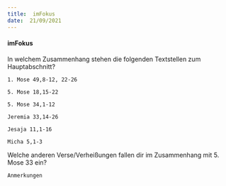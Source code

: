 ```yaml
---
title:  imFokus
date:  21/09/2021
---
```


#### imFokus

In welchem Zusammenhang stehen die folgenden Textstellen zum Hauptabschnitt?

`1. Mose 49,8-12, 22-26`

`5. Mose 18,15-22`

`5. Mose 34,1-12`

`Jeremia 33,14-26`

`Jesaja 11,1-16`

`Micha 5,1-3`

Welche anderen Verse/Verheißungen fallen dir im Zusammenhang mit 5. Mose 33 ein?

`Anmerkungen`
